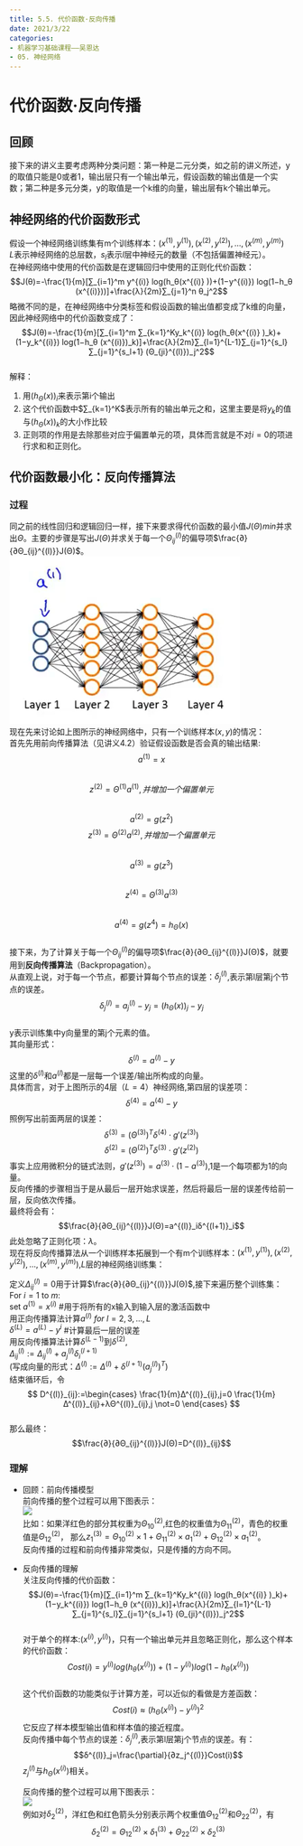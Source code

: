 ```yaml
---
title: 5.5. 代价函数·反向传播
date: 2021/3/22
categories: 
- 机器学习基础课程——吴恩达
- 05. 神经网络
---
```

# 代价函数·反向传播
## 回顾 
接下来的讲义主要考虑两种分类问题：第一种是二元分类，如之前的讲义所述，y的取值只能是0或者1，输出层只有一个输出单元，假设函数的输出值是一个实数；第二种是多元分类，y的取值是一个k维的向量，输出层有k个输出单元。
## 神经网络的代价函数形式
假设一个神经网络训练集有m个训练样本：${(x^{(1)},y^{(1)}),(x^{(2)},y^{(2)}),...,(x^{(m)},y^{(m)})}$   
$L$表示神经网络的总层数，$s_l$表示$l$层中神经元的数量（不包括偏置神经元）。  
在神经网络中使用的代价函数是在逻辑回归中使用的正则化代价函数：  
$$J(θ)=-\frac{1}{m}[∑_{i=1}^m y^{(i)} log⁡(h_θ(x^{(i)} ))+(1−y^{(i)}) log(1−h_θ (x^{(i)}))]+\frac{λ}{2m}∑_{j=1}^n θ_j^2$$
略微不同的是，在神经网络中分类标签和假设函数的输出值都变成了k维的向量，因此神经网络中的代价函数变成了：  
$$J(θ)=-\frac{1}{m}[∑_{i=1}^m ∑_{k=1}^Ky_k^{(i)} log⁡(h_θ(x^{(i)} )_k)+(1−y_k^{(i)}) log(1−h_θ (x^{(i)})_k)]+\frac{λ}{2m}∑_{l=1}^{L-1}∑_{j=1}^{s_l}∑_{j=1}^{s_l+1} (Θ_{ji}^{(l)})_j^2$$   
解释：  
1. 用$(h_Θ(x))_i$来表示第i个输出  
2. 这个代价函数中$∑_{k=1}^K$表示所有的输出单元之和，这里主要是将$y_k$的值与$(h_Θ(x))_k$的大小作比较   
3. 正则项的作用是去除那些对应于偏置单元的项，具体而言就是不对$i=0$的项进行求和和正则化。  

## 代价函数最小化：反向传播算法  
### 过程
同之前的线性回归和逻辑回归一样，接下来要求得代价函数的最小值$J(Θ)min$并求出$Θ$。主要的步骤是写出$J(Θ)$并求关于每一个$Θ_{ij}^{(l)}$的偏导项$\frac{∂}{∂Θ_{ij}^{(l)}}J(Θ)$。  
![](https://raw.githubusercontent.com/l61012345/Pic/master/img/20210201185117.png)  
现在先来讨论如上图所示的神经网络中，只有一个训练样本$(x,y)$的情况：   
首先先用前向传播算法（见讲义4.2）验证假设函数是否会真的输出结果:    
$$a^{(1)}=x$$   
$$z^{(2)}=Θ^{(1)}a^{(1)},并增加一个偏置单元$$  
$$a^{(2)}=g(z^{2})$$
$$z^{(3)}=Θ^{(2)}a^{(2)},并增加一个偏置单元$$    
$$a^{(3)}=g(z^{3})$$  
$$z^{(4)}=Θ^{(3)}a^{(3)}$$  
$$a^{(4)}=g(z^{4})=h_Θ(x)$$   
接下来，为了计算关于每一个$Θ_{ij}^{(l)}$的偏导项$\frac{∂}{∂Θ_{ij}^{(l)}}J(Θ)$，就要用到**反向传播算法**（Backpropagation）。  
从直观上说，对于每一个节点，都要计算每个节点的误差：$δ^{(l)}_j$,表示第l层第j个节点的误差。  
$$δ^{(l)}_j=a_j^{(l)}-y_j=(h_Θ(x))_j-y_j$$  
y表示训练集中y向量里的第j个元素的值。  
其向量形式：  
$$δ^{(l)}=a^{(l)}-y$$
这里的$δ^{(l)}$和$a^{(l)}$都是一层每一个误差/输出所构成的向量。  
具体而言，对于上图所示的4层（$L=4$）神经网络,第四层的误差项：  
$$δ^{(4)}=a^{(4)}-y$$
照例写出前面两层的误差：  
$$\delta^{(3)}=(Θ^{(3)})^Tδ^{(4)}⋅g'(z^{(3)})$$
$$\delta^{(2)}=(Θ^{(2)})^Tδ^{(3)}⋅g'(z^{(2)})$$
事实上应用微积分的链式法则，$g'(z^{(3)})=a^{(3)}⋅(1-a^{(3)})$,1是一个每项都为1的向量。  
反向传播的步骤相当于是从最后一层开始求误差，然后将最后一层的误差传给前一层，反向依次传播。  
最终将会有： 
$$\frac{∂}{∂Θ_{ij}^{(l)}}J(Θ)=a^{(l)}_iδ^{(l+1)}_i$$
此处忽略了正则化项：$λ$。  
现在将反向传播算法从一个训练样本拓展到一个有m个训练样本：${(x^{(1)},y^{(1)}),(x^{(2)},y^{(2)}),...,(x^{(m)},y^{(m)})}$,$L$层的神经网络训练集：      
     
定义$Δ_{ij}^{(l)}=0$用于计算$\frac{∂}{∂Θ_{ij}^{(l)}}J(Θ)$,接下来遍历整个训练集：  
For $i=1$ to $m$:  
  set $a^{(1)}=x^{(i)}$ #用于将所有的x输入到输入层的激活函数中  
  用正向传播算法计算$a^{(l)}~for~l=2,3,...,L$   
  $δ^{(L)}=a^{(L)}-y^{i}$ #计算最后一层的误差   
  用反向传播算法计算$\delta^{(L-1)}$到$δ^{(2)}$,   
  $Δ^{(l)}_{ij}:=Δ^{(l)}_{ij}+a_j^{(l)}δ^{(l+1)}_i$   
  (写成向量的形式：$Δ^{(l)}:=Δ^{(l)}+δ^{(l+1)}(a_j^{(l)})^T$)   
结束循环后，令  
$$
D^{(l)}_{ij}:=\begin{cases}
    \frac{1}{m}Δ^{(l)}_{ij},j=0  
     \frac{1}{m}Δ^{(l)}_{ij}+λΘ^{(l)}_{ij},j \not=0 
\end{cases}
$$   
那么最终：  
$$\frac{∂}{∂Θ_{ij}^{(l)}}J(Θ)=D^{(l)}_{ij}$$

### 理解  
- 回顾：前向传播模型  
前向传播的整个过程可以用下图表示：  
![](https://cdn.jsdelivr.net/gh/l61012345/Pic/img/20210319212706.png)  
比如：如果洋红色的部分其权重为$Θ_{10}^{(2)}$,红色的权重值为$Θ_{11}^{(2)}$，青色的权重值是$Θ_{12}^{(2)}$， 那么$z_1^{(3)}=Θ_{10}^{(2)} \times 1+Θ_{11}^{(2)} × a_1^{(2)}+Θ_{12}^{(2)}×a_1^{(2)}$。   
反向传播的过程和前向传播非常类似，只是传播的方向不同。  
- 反向传播的理解   
  关注反向传播的代价函数：   
  $$J(θ)=-\frac{1}{m}[∑_{i=1}^m ∑_{k=1}^Ky_k^{(i)} log⁡(h_θ(x^{(i)} )_k)+(1−y_k^{(i)}) log(1−h_θ (x^{(i)})_k)]+\frac{λ}{2m}∑_{l=1}^{L-1}∑_{j=1}^{s_l}∑_{j=1}^{s_l+1} (Θ_{ji}^{(l)})_j^2$$     
  对于单个的样本:$(x^{(i)},y^{(i)})$，只有一个输出单元并且忽略正则化，那么这个样本的代价函数：  
  $$Cost(i)=y^{(i)} log⁡(h_θ(x^{(i)} ))+(1−y^{(i)}) log(1−h_θ (x^{(i)}))$$  
  这个代价函数的功能类似于计算方差，可以近似的看做是方差函数：  
  $$Cost(i)≈(h_\Theta(x^{(i)})-y^{(i)})^2$$
  它反应了样本模型输出值和样本值的接近程度。  
  反向传播中每个节点的误差：$δ^{(l)}_j$,表示第l层第j个节点的误差。有：   
  $$δ^{(l)}_j=\frac{\partial}{∂z_j^{(l)}}Cost(i)$$
  $z_j^{(l)}$与$h_\Theta(x^{(i)})$相关。  
    
  
  反向传播的整个过程可以用下图表示：  
![](https://cdn.jsdelivr.net/gh/l61012345/Pic/img/20210319212735.png)  
  例如对$δ^{(2)}_2$，洋红色和红色箭头分别表示两个权重值$Θ_{12}^{(2)}$和$Θ_{22}^{(2)}$，有  
  $$δ^{(2)}_2=Θ_{12}^{(2)} ×δ^{(3)}_1 +Θ_{22}^{(2)} ×δ^{(3)}_2$$
